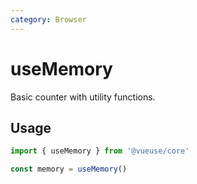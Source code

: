 ```yaml
---
category: Browser
---
```


# useMemory

Basic counter with utility functions.

## Usage

```ts
import { useMemory } from '@vueuse/core'

const memory = useMemory()
```
